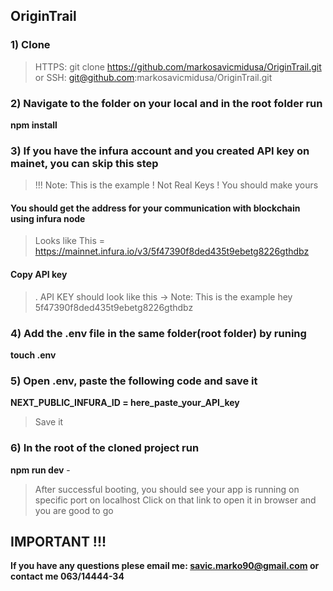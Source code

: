 ## OriginTrail

### 1) Clone
 
>  HTTPS: git clone https://github.com/markosavicmidusa/OriginTrail.git 
>  or
>   SSH: git@github.com:markosavicmidusa/OriginTrail.git

### 2) Navigate to the folder on your local and in the root folder run
**npm install**
   
### 3) If you have the infura account and you created API key on mainet, you can skip this step
>  !!! Note: This is the example ! Not Real Keys ! You should make yours

#### You should get the address for your communication with blockchain using infura node 
>  Looks like This = https://mainnet.infura.io/v3/5f47390f8ded435t9ebetg8226gthdbz
#### Copy API key
>. API KEY should look like this  -> Note: This is the example hey 5f47390f8ded435t9ebetg8226gthdbz

### 4) Add the .env file in the same folder(root folder) by runing
**touch .env**

### 5) Open .env, paste the following code and save it
**NEXT_PUBLIC_INFURA_ID = here_paste_your_API_key**
>  Save it

### 6) In the root of the cloned project run
**npm run dev** -
>  After successful booting, you should see your app is running on specific port on localhost
>  Click on that link to open it in browser and you are good to go

## IMPORTANT !!! 
 **If you have any questions plese email me: savic.marko90@gmail.com or contact me 063/14444-34**


